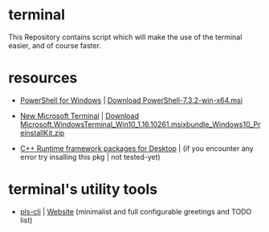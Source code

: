 # terminal
 This Repository contains script which will make the use of the terminal easier, and of course faster.
 
# resources
 * <a href="https://learn.microsoft.com/en-us/powershell/scripting/install/installing-powershell-on-windows?view=powershell-7.3">PowerShell for Windows</a> | <a href="https://github.com/PowerShell/PowerShell/releases/download/v7.3.2/PowerShell-7.3.2-win-x64.msi">Download PowerShell-7.3.2-win-x64.msi</a>
 * <a href="https://github.com/microsoft/terminal">New Microsoft Terminal<a/> | <a href="https://github.com/microsoft/terminal/releases/download/v1.16.10261.0/Microsoft.WindowsTerminal_Win10_1.16.10261.0_8wekyb3d8bbwe.msixbundle_Windows10_PreinstallKit.zip">Download Microsoft.WindowsTerminal_Win10_1.16.10261.msixbundle_Windows10_PreinstallKit.zip</a> 
 
 * <a href="shoot/developer/visualstudio/cpp/libraries/c-runtime-packages-desktop-bridge#how-to-install-and-update-desktop-framework-packages">C++ Runtime framework packages for Desktop<a/> | (if you encounter any error try insalling this pkg | not tested-yet)
 
 # terminal's utility tools
 * <a href="https://github.com/guedesfelipe/pls-cli">pls-cli</a> | <a href="https://guedesfelipe.github.io/pls-cli/"> Website</a> (minimalist and full configurable greetings and TODO list)
